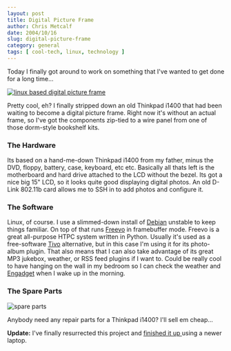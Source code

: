 ```yaml
---
layout: post
title: Digital Picture Frame
author: Chris Metcalf
date: 2004/10/16
slug: digital-picture-frame
category: general
tags: [ cool-tech, linux, technology ]
---
```


Today I finally got around to work on something that I've wanted to get done for a long time...

<a href="/uploads/panorama.jpg"><img src="/uploads/panorama_thumb.jpg" alt="linux based digital picture frame" /></a>

Pretty cool, eh? I finally stripped down an old Thinkpad i1400 that had been waiting to become a digital picture frame. Right now it's without an actual frame, so I've got the components zip-tied to a wire panel from one of those dorm-style bookshelf kits.

<!--more-->

<h3>The Hardware</h3>

Its based on a hand-me-down Thinkpad i1400 from my father, minus the DVD, floppy, battery, case, keyboard, etc etc. Basically all thats left is the motherboard and hard drive attached to the LCD without the bezel. Its got a nice big 15" LCD, so it looks quite good displaying digital photos. An old D-Link 802.11b card allows me to SSH in to add photos and configure it.

<h3>The Software</h3>

Linux, of course. I use a slimmed-down install of <a href="http://www.debian.org">Debian</a> unstable to keep things familiar. On top of that runs <a href="http://freevo.sf.net">Freevo</a> in framebuffer mode. Freevo is a great all-purpose HTPC system written in Python. Usually it's used as a free-software <a href="http://www.tivo.com">Tivo</a> alternative, but in this case I'm using it for its photo-album plugin. That also means that I can also take advantage of its great MP3 jukebox, weather, or RSS feed plugins if I want to. Could be really cool to have hanging on the wall in my bedroom so I can check the weather and <a href="http://www.engadget.com">Engadget</a> when I wake up in the morning.

<h3>The Spare Parts</h3>

<img src="/uploads/spare_parts.jpg" alt="spare parts" />

Anybody need any repair parts for a Thinkpad i1400? I'll sell em cheap...

<strong>Update:</strong> I've finally resurrected this project and <a href="/blog/archives/2008/07/20/digital-picture-frame-resurrected/">finished it up </a>using a newer laptop.
